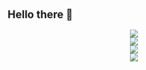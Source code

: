 ## Hello there 👋
<p align="center">
  <img src="https://github-readme-stats.vercel.app/api?username=Nouzaria&theme=radical&hide_border=false&include_all_commits=false&count_private=false" /><br/>
  <img src="https://github-readme-streak-stats.herokuapp.com/?user=Nouzaria&theme=radical&hide_border=false" /><br/>
  <img src="https://github-readme-stats.vercel.app/api/top-langs/?username=Nouzaria&theme=radical&hide_border=false&include_all_commits=false&count_private=false&layout=compact" /><br/>
  <a href="https://count.getloli.com/"><img src="https://count.getloli.com/@:Nouzaria?name=%3ANouzaria&theme=booru-lewd&padding=7&offset=0&align=top&scale=1&pixelated=1&darkmode=auto"/></a><br/>
</p>

<!--
**Nouzaria/Nouzaria** is a ✨ _special_ ✨ repository because its `README.md` (this file) appears on your GitHub profile.

Here are some ideas to get you started:

- 🔭 I’m currently working on ...
- 🌱 I’m currently learning ...
- 👯 I’m looking to collaborate on ...
- 🤔 I’m looking for help with ...
- 💬 Ask me about ...
- 📫 How to reach me: ...
- 😄 Pronouns: ...
- ⚡ Fun fact: ...
-->
